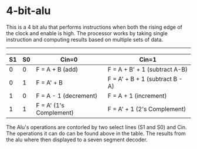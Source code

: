 # 4-bit-alu
This is a 4 bit alu that performs instructions when both the rising edge of the clock and enable is high. The processor works by taking single instruction and computing results based on multiple sets of data. 

 _________________________________________________________________________
|  S1  |  S0  |   Cin=0                 |   Cin=1                 	      | 
|------|------|-------------------------|---------------------------------|        
|   0  |   0  |  F = A + B (add)        |  F = A + B' + 1 (subtract A-B)  | 
|   0  |   1  |  F = A' + B             |  F = A' + B + 1 (subtract B - A)|
|   1  |   0  |  F = A - 1 (decrement)  |  F = A + 1 (increment)          |
|   1  |   1  |  F = A' (1's Complement)|  F = A' + 1 (2's Complement)    |

The Alu's operations are contorled by two select lines (S1 and S0) and Cin. The operations it can do can be found above in the table. The results from the alu where then displayed to a seven segment decoder. 

